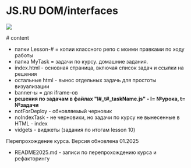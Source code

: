 # JS.RU DOM/interfaces
<p>
   <img src="https://img.shields.io/badge/javascript%20-%23323330.svg?&style=for-the-badge&logo=javascript&logoColor=%23F7DF1E"/>
</p>
# content

- папки Lesson-# = копии классного репо с моими правками по ходу работы
- папка MyTask = задачи по курсу. домашние задания.
- index.html - основная страница, включая список задач и ссылки на решения
- остальные html - вынос отдельных задачь для простоты визуализации
- banner-ы = для iframe-ов
- **решения по задачам в файлах "l#\_t#\_taskName.js" - l= №урока, t= №задачи**
- notForDeploy - обновляемый черновик
- noIndexTask - не черновики, но задачи по курсу не вынесенные в HTML - index
- vidgets - виджеты (задания по итогам lesson 10)

Перепрохождение курса. Версия обновлена 01.2025
- README2025.md - записи по перепрохождению курса и рефакторингу